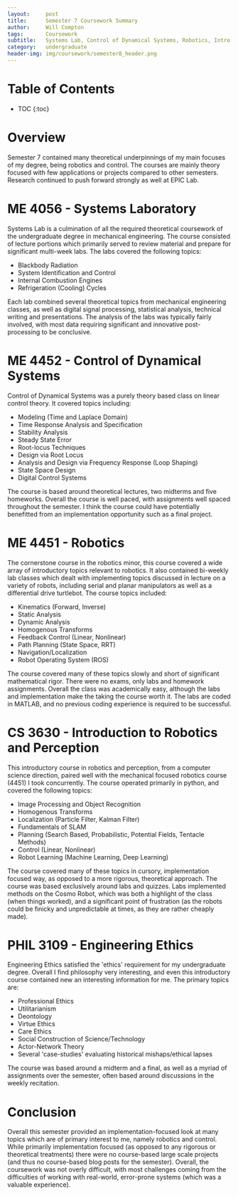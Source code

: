 ```yaml
---
layout:     post
title:      Semester 7 Coursework Summary
author:     Will Compton
tags: 		Coursework
subtitle:  	Systems Lab, Control of Dynamical Systems, Robotics, Intro to Robotics and Perception
category:   undergraduate
header-img: img/coursework/semester8_header.png
---
```

<!-- Start Writing Below in Markdown -->

# Table of Contents

* TOC
{:toc}

# Overview
Semester 7 contained many theoretical underpinnings of my main focuses of my degree, being robotics and control.  The courses are mainly theory focused with few applications or projects compared to other semesters.  Research continued to push forward strongly as well at EPIC Lab.

# ME 4056 - Systems Laboratory
Systems Lab is a culmination of all the required theoretical coursework of the undergraduate degree in mechanical engineering.  The course consisted of lecture portions which primarily served to review material and prepare for significant multi-week labs.  The labs covered the following topics:
* Blackbody Radiation
* System Identification and Control
* Internal Combustion Engines
* Refrigeration (Cooling) Cycles

Each lab combined several theoretical topics from mechanical engineering classes, as well as digital signal processing, statistical analysis, technical writing and presentations.  The analysis of the labs was typically fairly involved, with most data requiring significant and innovative post-processing to be conclusive.

# ME 4452 - Control of Dynamical Systems
Control of Dynamical Systems was a purely theory based class on linear control theory.  It covered topics including:
* Modeling (Time and Laplace Domain)
* Time Response Analysis and Specification
* Stability Analysis
* Steady State Error
* Root-locus Techniques
* Design via Root Locus
* Analysis and Design via Frequency Response (Loop Shaping)
* State Space Design
* Digital Control Systems

The course is based around theoretical lectures, two midterms and five homeworks.  Overall the course is well paced, with assignments well spaced throughout the semester.  I think the course could have potentially benefitted from an implementation opportunity such as a final project.

# ME 4451 - Robotics
The cornerstone course in the robotics minor, this course covered a wide array of introductory topics relevant to robotics.  It also contained bi-weekly lab classes which dealt with implementing topics discussed in lecture on a variety of robots, including serial and planar manipulators as well as a differential drive turtlebot.  The course topics included:
* Kinematics (Forward, Inverse)
* Static Analysis
* Dynamic Analysis
* Homogenous Transforms
* Feedback Control (Linear, Nonlinear)
* Path Planning (State Space, RRT)
* Navigation/Localization
* Robot Operating System (ROS)

The course covered many of these topics slowly and short of significant mathematical rigor.  There were no exams, only labs and homework assignments.  Overall the class was academically easy, although the labs and implementation make the taking the course worth it.  The labs are coded in MATLAB, and no previous coding experience is required to be successful.

# CS 3630 - Introduction to Robotics and Perception
This introductory course in robotics and perception, from a computer science direction, paired well with the mechanical focused robotics course (4451) I took concurrently.  The course operated primarily in python, and covered the following topics:
* Image Processing and Object Recognition
* Homogenous Transforms
* Localization (Particle Filter, Kalman Filter)
* Fundamentals of SLAM
* Planning (Search Based, Probabilistic, Potential Fields, Tentacle Methods)
* Control (Linear, Nonlinear)
* Robot Learning (Machine Learning, Deep Learning)

The course covered many of these topics in cursory, implementation focused way, as opposed to a more rigorous, theoretical approach.  The course was based exclusively around labs and quizzes.  Labs implemented methods on the Cosmo Robot, which was both a highlight of the class (when things worked), and a significant point of frustration (as the robots could be finicky and unpredictable at times, as they are rather cheaply made).  

# PHIL 3109 - Engineering Ethics
Engineering Ethics satisfied the 'ethics' requirement for my undergraduate degree.  Overall I find philosophy very interesting, and even this introductory course contained new an interesting information for me.  The primary topics are:
* Professional Ethics
* Utilitarianism
* Deontology
* Virtue Ethics
* Care Ethics
* Social Construction of Science/Technology
* Actor-Network Theory
* Several 'case-studies' evaluating historical mishaps/ethical lapses

The course was based around a midterm and a final, as well as a myriad of assignments over the semester, often based around discussions in the weekly recitation.  

# Conclusion
Overall this semester provided an implementation-focused look at many topics which are of primary interest to me, namely robotics and control.  While primarily implementation focused (as opposed to any rigorous or theoretical treatments) there were no course-based large scale projects (and thus no course-based blog posts for the semester).  Overall, the coursework was not overly difficult, with most challenges coming from the difficulties of working with real-world, error-prone systems (which was a valuable experience).  
